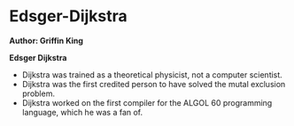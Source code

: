 # Edsger-Dijkstra
**Author: Griffin King**

**Edsger Dijkstra**
* Dijkstra was trained as a theoretical physicist, not a computer scientist.
* Dijkstra was the first credited person to have solved the mutal exclusion problem.
* Dijkstra worked on the first compiler for the ALGOL 60 programming language, which he was a fan of.

